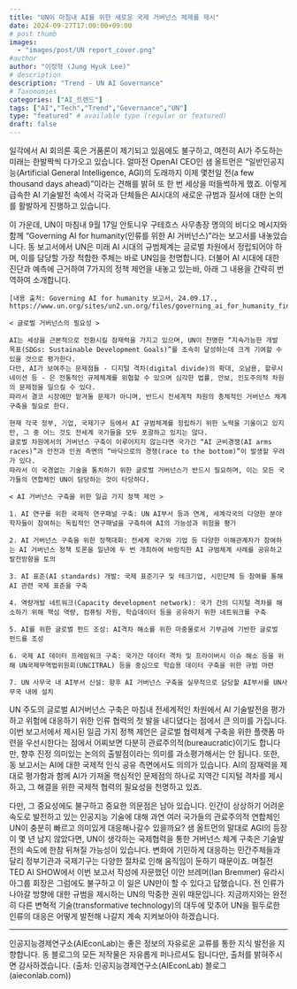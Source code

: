 ```yaml
---
title: "UN이 마침내 AI를 위한 새로운 국제 거버넌스 체제를 제시"
date: 2024-09-27T17:00:00+09:00
# post thumb
images:
  - "images/post/UN report_cover.png"
#author
author: "이정혁 (Jung Hyuk Lee)"
# description
description: "Trend - UN AI Governance"
# Taxonomies
categories: ["AI_트렌드"]
tags: ["AI","Tech","Trend","Governance","UN"]
type: "featured" # available type (regular or featured)
draft: false
---
```


일각에서 AI 회의론 혹은 거품론이 제기되고 있음에도 불구하고, 여전히 AI가 주도하는 미래는 한발짝씩 다가오고 있습니다. 
얼마전 OpenAI CEO인 샘 올트먼은 “일반인공지능(Artificial General Intelligence, AGI)의 도래까지 이제 몇천일 전(a few thousand days ahead)”이라는 견해를 밝혀 또 한 번 세상을 떠들썩하게 했죠. 
이렇게 급속한 AI 기술발전 속에서 각국과 단체들은 AI시대의 새로운 규범과 질서에 대한 논의를 활발하게 진행하고 있습니다.

이 가운데, UN이 마침내 9월 17일 안토니우 구테흐스 사무총장 명의의 비디오 메시지와 함께 “Governing AI for humanity(인류를 위한 AI 거버넌스)”라는 보고서를 내놓았습니다. 
동 보고서에서 UN은 미래 AI 시대의 규범체계는 글로벌 차원에서 정립되어야 하며, 이를 담당할 가장 적합한 주체는 바로 UN임을 천명합니다. 
더불어 AI 시대에 대한 진단과 예측에 근거하여 7가지의 정책 제언을 내놓고 있는바, 아래 그 내용을 간략히 번역하여 소개합니다. 

    [내용 출처: Governing AI for humanity 보고서, 24.09.17., https://www.un.org/sites/un2.un.org/files/governing_ai_for_humanity_final_report_en.pdf]

```
< 글로벌 거버넌스의 필요성 >

AI는 세상을 근본적으로 전환시킬 잠재력을 가지고 있으며, UN이 천명한 “지속가능한 개발 목표(SDGs: Sustainable Development Goals)”를 조속히 달성하는데 크게 기여할 수 있을 것으로 평가한다. 
다만, AI가 보여주는 문제점들 - 디지털 격차(digital divide)의 확대, 오남용, 할루시네이션 등 - 은 전통적인 규제체계를 위협할 수 있으며 심각한 법률, 안보, 인도주의적 차원의 문제점을 일으킬 수 있다. 
따라서 결코 시장에만 맡겨둘 문제가 아니며, 반드시 전세계적 차원의 총체적인 거버넌스 체계 구축을 필요로 한다. 

현재 각국 정부, 기업, 국제기구 등에서 AI 규범체계를 정립하기 위한 노력을 기울이고 있지만, 그 중 어느 것도 전세계 국가들을 모두 포괄하고 있지는 않다. 
글로벌 차원에서의 거버넌스 구축이 이루어지지 않는다면 국가간 “AI 군비경쟁(AI arms races)”과 안전과 인권 측면의 “바닥으로의 경쟁(race to the bottom)”이 발생할 우려가 있다. 
따라서 이 국경없는 기술을 통치하기 위한 글로벌 거버넌스가 반드시 필요하며, 이는 모든 국가들의 연합체인 UN이 담당하는 것이 타당하다.

< AI 거버넌스 구축을 위한 일곱 가지 정책 제언 >

1. AI 연구를 위한 국제적 연구패널 구축: UN AI부서 등과 연계, 세계각국의 다양한 분야 학자들이 참여하는 독립적인 연구패널을 구축하여 AI의 가능성과 위험을 평가

2. AI 거버넌스 구축을 위한 정책대화: 전세계 국가와 기업 등 다양한 이해관계자가 참여하는 AI 거버넌스 정책 토론을 일년에 두 번 개최하여 바람직한 AI 규범체계 사례를 공유하고 발전방향을 토의

3. AI 표준(AI standards) 개발: 국제 표준기구 및 테크기업, 시민단체 등 참여를 통해 AI 관련 국제 표준을 구축

4. 역량개발 네트워크(Capacity development network): 국가 간의 디지털 격차를 해소하기 위해 핵심 역량, 컴퓨팅 자원, 학습데이터 등을 공유하기 위한 네트워크를 구축

5. AI를 위한 글로벌 펀드 조성: AI격차 해소를 위한 마중물로서 기부금에 기반한 글로벌 펀드를 조성

6. 국제 AI 데이터 프레임워크 구축: 국가간 데이터 격차 및 프라이버시 이슈 해소 등을 위해 UN국제무역법위원회(UNCITRAL) 등을 중심으로 학습용 데이터 구축을 위한 규범 마련

7. UN 사무국 내 AI부서 신설: 향후 AI 거버넌스 구축을 실무적으로 담당할 AI부서를 UN사무국 내에 설치

```

UN 주도의 글로벌 AI거버넌스 구축은 마침내 전세계적인 차원에서 AI 기술발전을 평가하고 위험에 대응하기 위한 인류 협력의 첫 발을 내디뎠다는 점에서 큰 의미를 가집니다. 
이번 보고서에서 제시된 일곱 가지 정책 제언은 글로벌 협력체계 구축을 위한 플랫폼 마련을 우선시한다는 점에서 어찌보면 다분히 관료주의적(bureaucratic)이기도 합니다만, 
향후 진정 의미있는 논의의 출발점이라는 의미를 과소평가해서는 안 됩니다. 
또한, 동 보고서는 AI에 대한 국제적 인식 공유 측면에서도 의의가 있습니다. 
AI의 잠재력을 제대로 평가함과 함께 AI가 가져올 핵심적인 문제점의 하나로 지역간 디지털 격차를 제시하고, 그 해결을 위한 국제적 협력의 필요성을 천명하고 있죠.

다만, 그 중요성에도 불구하고 중요한 의문점은 남아 있습니다. 
인간이 상상하기 어려운 속도로 발전하고 있는 인공지능 기술에 대해 과연 여러 국가들의 관료주의적 연합체인 UN이 충분히 빠르고 의미있게 대응해나갈수 있을까요? 
샘 올트먼의 말대로 AGI의 등장이 몇 년 남지 않았다면, UN이 생각하는 국제협력을 통한 거버넌스 체계 구축은 기술발전의 속도에 한참 뒤쳐질 가능성이 있습니다. 
변화에 기민하게 대응하는 민간주체들과 달리 정부기관과 국제기구는 다양한 절차로 인해 움직임이 둔하기 때문이죠. 
며칠전 TED AI SHOW에서 이번 보고서 작성에 자문했던 이안 브레머(Ian Bremmer) 유라시아그룹 회장은 그럼에도 불구하고 이 일은 UN만이 할 수 있다고 답했습니다.
전 인류가 나아갈 방향에 대한 규범을 제시하는 UN의 막중한 권위 때문입니다. 
지금까지와는 완전히 다른 변혁적 기술(transformative technology)의 대두에 맞추어 UN을 필두로한 인류의 대응은 어떻게 발전해 나갈지 계속 지켜보아야 하겠습니다.    
 

<hr>

인공지능경제연구소(AIEconLab)는 좋은 정보의 자유로운 교류를 통한 지식 발전을 지향합니다. 동 블로그의 모든 저작물은 자유롭게 퍼나르셔도 됩니다만, 출처를 밝혀주시면 감사하겠습니다. 
(출처: 인공지능경제연구소(AIEconLab) 블로그(aieconlab.com))
